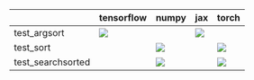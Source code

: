 |                   | tensorflow                                                                                                                                                                         | numpy                                                                                                                                                                              | jax                                                                                                                                                                                | torch                                                                                                                                                                              |
|:------------------|:-----------------------------------------------------------------------------------------------------------------------------------------------------------------------------------|:-----------------------------------------------------------------------------------------------------------------------------------------------------------------------------------|:-----------------------------------------------------------------------------------------------------------------------------------------------------------------------------------|:-----------------------------------------------------------------------------------------------------------------------------------------------------------------------------------|
| test_argsort      | <a href="https://github.com/unifyai/ivy/actions/runs/3682196715/jobs/6229622315" rel="noopener noreferrer" target="_blank"><img src=https://img.shields.io/badge/-failure-red></a> |                                                                                                                                                                                    | <a href="https://github.com/unifyai/ivy/actions/runs/3682210644/jobs/6229656649" rel="noopener noreferrer" target="_blank"><img src=https://img.shields.io/badge/-failure-red></a> |                                                                                                                                                                                    |
| test_sort         |                                                                                                                                                                                    | <a href="https://github.com/unifyai/ivy/actions/runs/3682196715/jobs/6229622315" rel="noopener noreferrer" target="_blank"><img src=https://img.shields.io/badge/-failure-red></a> |                                                                                                                                                                                    | <a href="https://github.com/unifyai/ivy/actions/runs/3702394695/jobs/6272625211" rel="noopener noreferrer" target="_blank"><img src=https://img.shields.io/badge/-failure-red></a> |
| test_searchsorted |                                                                                                                                                                                    | <a href="https://github.com/unifyai/ivy/actions/runs/3682196715/jobs/6229635011" rel="noopener noreferrer" target="_blank"><img src=https://img.shields.io/badge/-failure-red></a> |                                                                                                                                                                                    | <a href="https://github.com/unifyai/ivy/actions/runs/3682210644/jobs/6229663071" rel="noopener noreferrer" target="_blank"><img src=https://img.shields.io/badge/-failure-red></a> |